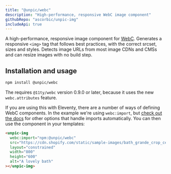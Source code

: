 ```yaml
---
title: "@unpic/webc"
description: "High-performance, responsive WebC image component"
githubRepo: "ascorbic/unpic-img"
includeApi: true
---
```


A high-performance, responsive image component for
[WebC](https://github.com/11ty/webc). Generates a responsive `<img>` tag that
follows best practices, with the correct srcset, sizes and styles. Detects image
URLs from most image CDNs and CMSs and can resize images with no build step.

## Installation and usage

```bash
npm install @unpic/webc
```

The requires `@11ty/webc` version 0.9.0 or later, because it uses the new
`webc.attributes` feature.

If you are using this with Eleventy, there are a number of ways of defining WebC
components. In the example we're using `webc:import`, but
[check out the docs](https://www.11ty.dev/docs/languages/webc/#defining-components)
for other options that handle imports automatically. You can then use the
component in your templates:

```html
<unpic-img
  webc:import="npm:@unpic/webc"
  src="https://cdn.shopify.com/static/sample-images/bath_grande_crop_center.jpeg"
  layout="constrained"
  width="800"
  height="600"
  alt="A lovely bath"
></unpic-img>
```
